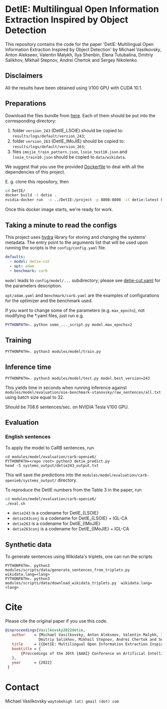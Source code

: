 # DetIE: Multilingual Open Information Extraction Inspired by Object Detection

This repository contains the code for the paper 
'DetIE: Multilingual Open Information Extraction Inspired by Object Detection'
by Michael Vasilkovsky, Anton Alekseev, Valentin Malykh, Ilya Shenbin, Elena Tutubalina, 
Dmitriy Salikhov, Mikhail Stepnov, Andrei Chertok and Sergey Nikolenko.

## Disclaimers

All the results have been obtained using V100 GPU with CUDA 10.1. 

## Preparations

Download the files bundle from 
[here](https://drive.google.com/drive/folders/1SGeQWcFwmL4BaMbCTxVw5-oU69vPW_d-?usp=sharing). Each of them 
should be put into the corresponding directory:
1. folder `version_243` (DetIE_LSOIE) should be copied to: `results/logs/default/version_243`;
2. folder `version_263` (DetIE_IMoJIE) should be copied to: `results/logs/default/version_263`;
3. files `imojie_train_pattern.json`, `lsoie_test10.json` and `lsoie_train10.json` should be copied to `data/wikidata`.

We suggest that you use the provided [Dockerfile](/Dockerfile) to deal with all the dependencies of this project.

E. g. clone this repository, then
```bash
cd DetIE/
docker build -t detie .
nvidia-docker run  -v ../DetIE:/project -p 8808:8808 -it detie:latest bash
```

Once this docker image starts, we're ready for work.

## Taking a minute to read the configs

This project uses [hydra](https://hydra.cc/) library for storing and changing the systems' metadata. The entry point 
to the arguments list that will be used upon running the scripts is the `config/config.yaml` file.

```yaml
defaults:
  - model: detie-cut
  - opt: adam
  - benchmark: carb
```

`model` leads to `config/model/...` subdirectory; please see [detie-cut.yaml](/config/model/detie-cut.yaml) 
for the parameters description.

`opt/adam.yaml` and `benchmark/carb.yaml` are the examples of configurations for the optimizer and the benchmark used.

If you want to change some of the parameters (e.g. `max_epochs`), not modifying the *.yaml files, just run e.g.

```bash
PYTHONPATH=. python some_..._script.py model.max_epochs=2
```

## Training

```
PYTHONPATH=. python3 modules/model/train.py
```

## Inference time

```
PYTHONPATH=. python3 modules/model/test.py model.best_version=243
```

This yields time in seconds when running inference against 
`modules/model/evaluation/oie-benchmark-stanovsky/raw_sentences/all.txt`
using batch size equal to 32.

Should be 708.6 sentences/sec. on NVIDIA Tesla V100 GPU.

## Evaluation

### English sentences

To apply the model to CaRB sentences, run 
```
cd modules/model/evaluation/carb-openie6/
PYTHONPATH=<repo root> python3 detie_predict.py
head -5 systems_output/detie243_output.txt
```

This will save the predictions into the `modules/model/evaluation/carb-openie6/systems_output/` directory.

To reproduce the DetIE numbers from the Table 3 in the paper, run

```bash
cd modules/model/evaluation/carb-openie6/
./eval.sh
```

* `detie243` is a codename for DetIE_{LSOIE}
* `detie243conj` is a codename for DetIE_{LSOIE} + IGL-CA
* `detie263` is a codename for DetIE_{IMoJIE}
* `detie263conj` is a codename for DetIE_{IMoJIE} + IGL-CA


## Synthetic data

To generate sentences using Wikidata's triplets, one can run the scripts

```
PYTHONPATH=. python3 modules/scripts/data/generate_sentences_from_triplets.py  wikidata.lang=<lang> 
PYTHONPATH=. python3 modules/scripts/data/download_wikidata_triplets.py  wikidata.lang=<lang>
```
 
 # Cite
 Please cite the original paper if you use this code.
 
 ```bibtex
@inproceedings{Vasilkovsky2022detie,
    author    = {Michael Vasilkovsky, Anton Alekseev, Valentin Malykh, Ilya Shenbin, Elena Tutubalina, 
                Dmitriy Salikhov, Mikhail Stepnov, Andrei Chertok and Sergey Nikolenko},
    title     = {{DetIE: Multilingual Open Information Extraction Inspired by Object Detection}},
    booktitle = {
        {Proccedings of the 36th {AAAI} Conference on Artificial Intelligence}
    },
    year      = {2022}
  }
```
 
 
 # Contact
 
Michael Vasilkovsky  `waytobehigh (at) gmail (dot) com` 